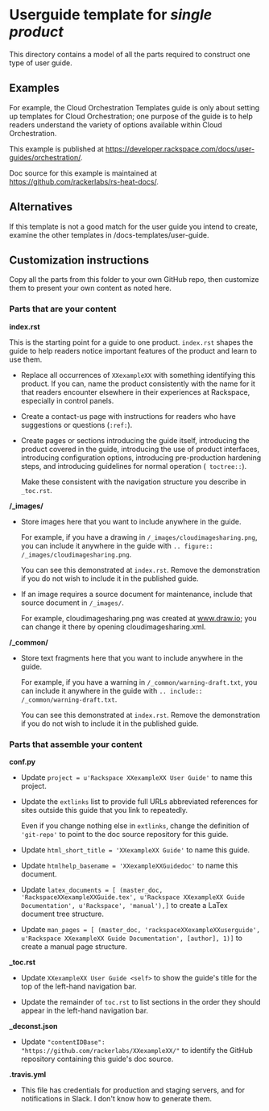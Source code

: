 Userguide template for *single product*
=======================================
This directory contains a model of all the parts required
to construct one type of user guide.

Examples
--------
For example, the Cloud Orchestration Templates guide is only about
setting up templates for Cloud Orchestration;
one purpose of the guide is to help readers understand
the variety of options available within Cloud Orchestration.

This example is published at
https://developer.rackspace.com/docs/user-guides/orchestration/.

Doc source for this example is maintained at
https://github.com/rackerlabs/rs-heat-docs/.

Alternatives
------------
If this template is not a good match for the user guide you intend to create,
examine the other templates in /docs-templates/user-guide.

Customization instructions
--------------------------
Copy all the parts from this folder to your own GitHub repo,
then customize them to present your own content as noted here.

### Parts that are your content

**index.rst**

This is the starting point for a guide to
one product.
``index.rst`` shapes the guide
to help readers notice
important features of the product and learn to use them.

- Replace all occurrences of ``XXexampleXX``
  with something identifying this
  product.
  If you can, name the product consistently with the name for it that
  readers encounter elsewhere in their experiences at Rackspace,
  especially in control panels.

- Create a contact-us page with instructions for readers
  who have suggestions or questions (``:ref:``).

- Create pages or sections
  introducing the guide itself,
  introducing the product covered in the guide,
  introducing the use of product interfaces,
  introducing configuration options,
  introducing pre-production hardening steps,
  and introducing guidelines for normal operation (`` toctree::``).

  Make these consistent with the navigation structure you describe
  in ``_toc.rst``.

**/_images/**

- Store images here that you want to include anywhere
  in the guide.

  For example, if you have a drawing in ``/_images/cloudimagesharing.png``,
  you can include it anywhere in the guide with
  ``.. figure:: /_images/cloudimagesharing.png``.

  You can see this demonstrated at ``index.rst``.
  Remove the demonstration if you do not wish to include it in
  the published guide.

- If an image requires a source document for maintenance,
  include that source document in ``/_images/``.

  For example, cloudimagesharing.png was created at www.draw.io;
  you can change it there by opening cloudimagesharing.xml.

**/_common/**

- Store text fragments here that you want to include anywhere
  in the guide.

  For example, if you have a warning in ``/_common/warning-draft.txt``,
  you can include it anywhere in the guide with
  ``.. include:: /_common/warning-draft.txt``.

  You can see this demonstrated at ``index.rst``.
  Remove the demonstration if you do not wish to include it in
  the published guide.

### Parts that assemble your content

**conf.py**

- Update ``project = u'Rackspace XXexampleXX User Guide'`` to name this project.

- Update the ``extlinks`` list to provide full URLs abbreviated references for
  sites outside this guide that you link to repeatedly.

  Even if you change nothing else in ``extlinks``,
  change the definition of ``'git-repo'``
  to point to the doc source repository for this guide.

- Update ``html_short_title = 'XXexampleXX Guide'`` to name this guide.

- Update ``htmlhelp_basename = 'XXexampleXXGuidedoc'`` to name this document.

- Update ``latex_documents = [
  (master_doc, 'RackspaceXXexampleXXGuide.tex',
  u'Rackspace XXexampleXX Guide Documentation',
  u'Rackspace', 'manual'),]`` to create a LaTex document tree structure.

- Update ``man_pages = [
    (master_doc, 'rackspaceXXexampleXXuserguide', u'Rackspace XXexampleXX Guide Documentation',
    [author], 1)]`` to create a manual page structure.

**_toc.rst**

- Update ``XXexampleXX User Guide <self>`` to show the guide's title for the
  top of the left-hand navigation bar.

- Update the remainder of ``toc.rst`` to list sections in the order they should
  appear in the left-hand navigation bar.

**_deconst.json**

- Update ``"contentIDBase": "https://github.com/rackerlabs/XXexampleXX/"``
  to identify the GitHub repository containing this guide's doc source.

**.travis.yml**

- This file has credentials for production and staging servers,
  and for notifications in Slack.
  I don't know how to generate them.
